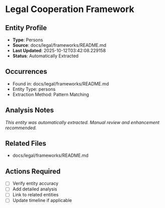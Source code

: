 # Legal Cooperation Framework

## Entity Profile
- **Type**: Persons
- **Source**: docs/legal/frameworks/README.md
- **Last Updated**: 2025-10-12T03:42:08.229158
- **Status**: Automatically Extracted

## Occurrences
- Found in: docs/legal/frameworks/README.md
- Entity Type: persons
- Extraction Method: Pattern Matching

## Analysis Notes
*This entity was automatically extracted. Manual review and enhancement recommended.*

## Related Files
- docs/legal/frameworks/README.md

## Actions Required
- [ ] Verify entity accuracy
- [ ] Add detailed analysis
- [ ] Link to related entities
- [ ] Update timeline if applicable
